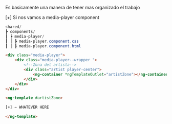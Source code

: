 Es basicamente una manera de tener mas organizado el trabajo

[+] Si nos vamos a media-player component

```powershell
shared/
┣ components/
┃ ┣ media-player/
┃ ┃ ┣ media-player.component.css
┃ ┃ ┣ media-player.component.html

```
```html info:5,10-14
<div class="media-player">
    <div class="media-player--wrapper ">
        <!--Zona del artista-->
        <div class="artist player-center">
            <ng-container *ngTemplateOutlet="artistZone"></ng-container> [+] ⇐ will be inserted here
        </div>
    </div>
</div>

<ng-template #artistZone>

[+] ⇐ WHATEVER HERE 

</ng-template>
```
